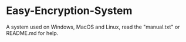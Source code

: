 # Easy-Encryption-System
A system used on Windows, MacOS and Linux, read the "manual.txt" or README.md for help.
